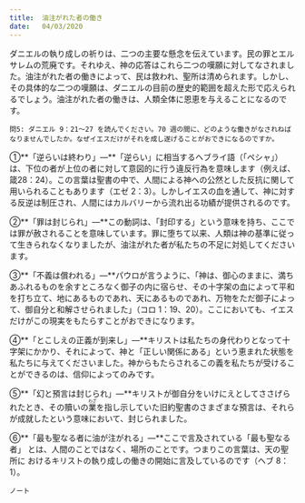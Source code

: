 ```yaml
---
title:  油注がれた者の働き
date:   04/03/2020
---
```


ダニエルの執り成しの祈りは、二つの主要な懸念を伝えています。民の罪とエルサレムの荒廃です。それゆえ、神の応答はこれら二つの嘆願に対してなされました。油注がれた者の働きによって、民は救われ、聖所は清められます。しかし、その具体的な二つの嘆願は、ダニエルの目前の歴史的範囲を超えた形で応えられるでしょう。油注がれた者の働きは、人類全体に恩恵を与えることになるのです。

`問5: ダニエル 9：21～27 を読んでください。70 週の間に、どのような働きがなされねばなりませんでしたか。なぜイエスだけがそれを成し遂げることがおできになるのですか。`

①**「逆らいは終わり」―**「逆らい」に相当するヘブライ語（「ペシャ」）は、下位の者が上位の者に対して意図的に行う違反行為を意味します（例えば、箴28：24）。この言葉は聖書の中で、人間による神への公然とした反抗に関して用いられることもあります（エゼ 2：3）。しかしイエスの血を通して、神に対する反逆は制圧され、人間にはカルバリーから流れ出る功績が提供されるのです。

②**「罪は封じられ」―**この動詞は、「封印する」という意味を持ち、ここでは罪が赦されることを意味しています。罪に堕ちて以来、人類は神の基準に従って生きられなくなりましたが、油注がれた者が私たちの不足に対処してくださいます。

③**「不義は償われる」―**パウロが言うように、「神は、御心のままに、満ちあふれるものを余すところなく御子の内に宿らせ、その十字架の血によって平和を打ち立て、地にあるものであれ、天にあるものであれ、万物をただ御子によって、御自分と和解させられました」（コロ 1：19、20）。ここにおいても、イエスだけがこの現実をもたらすことがおできになります。

④**「とこしえの正義が到来し」―**キリストは私たちの身代わりとなって十字架にかかり、それによって、神と「正しい関係にある」という恵まれた状態を私たちに与えてくださいました。神からもたらされるこの義を私たちが受けることができるのは、信仰によってのみです。

⑤**「幻と預言は封じられ」―**キリストが御自分をいけにえとしてささげられたとき、その贖いの<ruby>業<rt>わざ</rt></ruby>を指し示していた旧約聖書のさまざまな預言は、それらが成就したという意味において、封じられました。

⑥**「最も聖なる者に油が注がれる」―**ここで言及されている「最も聖なる者」
とは、人間のことではなく、場所のことです。つまりこの言葉は、天の聖所に
おけるキリストの執り成しの働きの開始に言及しているのです（ヘブ 8：1）。

`ノート`